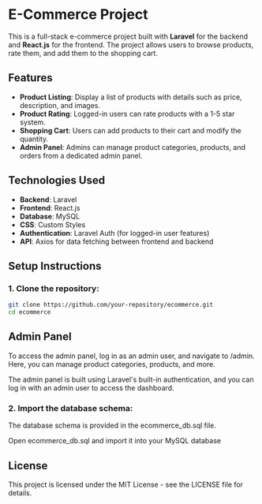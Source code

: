# E-Commerce Project

This is a full-stack e-commerce project built with **Laravel** for the backend and **React.js** for the frontend. The project allows users to browse products, rate them, and add them to the shopping cart.

## Features

- **Product Listing**: Display a list of products with details such as price, description, and images.
- **Product Rating**: Logged-in users can rate products with a 1-5 star system.
- **Shopping Cart**: Users can add products to their cart and modify the quantity.
- **Admin Panel**: Admins can manage product categories, products, and orders from a dedicated admin panel.

## Technologies Used

- **Backend**: Laravel
- **Frontend**: React.js
- **Database**: MySQL
- **CSS**: Custom Styles
- **Authentication**: Laravel Auth (for logged-in user features)
- **API**: Axios for data fetching between frontend and backend

## Setup Instructions

### 1. Clone the repository:

```bash
git clone https://github.com/your-repository/ecommerce.git
cd ecommerce
```
## Admin Panel
To access the admin panel, log in as an admin user, and navigate to /admin. Here, you can manage product categories, products, and more.

The admin panel is built using Laravel's built-in authentication, and you can log in with an admin user to access the dashboard.

### 2. Import the database schema:
The database schema is provided in the ecommerce_db.sql file.

Open ecommerce_db.sql and import it into your MySQL database

## License
This project is licensed under the MIT License - see the LICENSE file for details.
